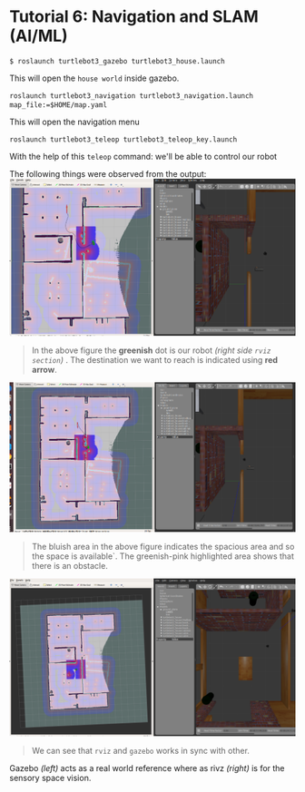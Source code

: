 # Tutorial 6: Navigation and SLAM (AI/ML)

```
$ roslaunch turtlebot3_gazebo turtlebot3_house.launch
```

This will open the `house world` inside gazebo.

```
roslaunch turtlebot3_navigation turtlebot3_navigation.launch map_file:=$HOME/map.yaml
```

This will open the navigation menu

```
roslaunch turtlebot3_teleop turtlebot3_teleop_key.launch
```

With the help of this `teleop` command: we'll be able to control our robot

The following things were observed from the output:
![lab61](./lab61.png)

> In the above figure the **greenish** dot is our robot _(right side `rviz section`)_ . The destination we want to reach is indicated using **red arrow**.

![lab62](./lab62.png)

> The bluish area in the above figure indicates the spacious area and so the space is available`. The greenish-pink highlighted area shows that there is an obstacle.

![lab63](./lab63.png)

> We can see that `rviz` and `gazebo` works in sync with other.

Gazebo _(left)_ acts as a real world reference where as rivz _(right)_ is for the sensory space vision.
